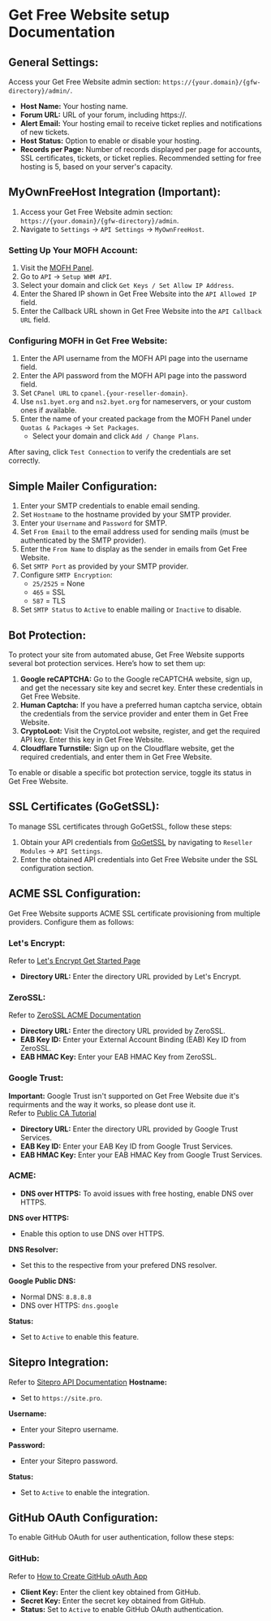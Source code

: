 # Get Free Website setup Documentation
## General Settings:
Access your Get Free Website admin section: `https://{your.domain}/{gfw-directory}/admin/`.
- **Host Name:** Your hosting name.
- **Forum URL:** URL of your forum, including https://.
- **Alert Email:** Your hosting email to receive ticket replies and notifications of new tickets.
- **Host Status:** Option to enable or disable your hosting.
- **Records per Page:** Number of records displayed per page for accounts, SSL certificates, tickets, or ticket replies. Recommended setting for free hosting is 5, based on your server's capacity.

## MyOwnFreeHost Integration (Important):
1. Access your Get Free Website admin section: `https://{your.domain}/{gfw-directory}/admin`.
2. Navigate to `Settings` -> `API Settings` -> `MyOwnFreeHost`.

### Setting Up Your MOFH Account:
1. Visit the [MOFH Panel](https://panel.myownfreehost.net/panel/index.php).
2. Go to `API` -> `Setup WHM API`.
3. Select your domain and click `Get Keys / Set Allow IP Address`.
4. Enter the Shared IP shown in Get Free Website into the `API Allowed IP` field.
5. Enter the Callback URL shown in Get Free Website into the `API Callback URL` field.

### Configuring MOFH in Get Free Website:
1. Enter the API username from the MOFH API page into the username field.
2. Enter the API password from the MOFH API page into the password field.
3. Set `CPanel URL` to `cpanel.{your-reseller-domain}`.
4. Use `ns1.byet.org` and `ns2.byet.org` for nameservers, or your custom ones if available.
5. Enter the name of your created package from the MOFH Panel under `Quotas & Packages` -> `Set Packages`.
   - Select your domain and click `Add / Change Plans`.

After saving, click `Test Connection` to verify the credentials are set correctly.

## Simple Mailer Configuration:
1. Enter your SMTP credentials to enable email sending.
2. Set `Hostname` to the hostname provided by your SMTP provider.
3. Enter your `Username` and `Password` for SMTP.
4. Set `From Email` to the email address used for sending mails (must be authenticated by the SMTP provider).
5. Enter the `From Name` to display as the sender in emails from Get Free Website.
6. Set `SMTP Port` as provided by your SMTP provider.
7. Configure `SMTP Encryption`:
   - `25/2525` = None
   - `465` = SSL
   - `587` = TLS
8. Set `SMTP Status` to `Active` to enable mailing or `Inactive` to disable.

## Bot Protection:
To protect your site from automated abuse, Get Free Website supports several bot protection services. Here’s how to set them up:

1. **Google reCAPTCHA:** Go to the Google reCAPTCHA website, sign up, and get the necessary site key and secret key. Enter these credentials in Get Free Website.
2. **Human Captcha:** If you have a preferred human captcha service, obtain the credentials from the service provider and enter them in Get Free Website.
3. **CryptoLoot:** Visit the CryptoLoot website, register, and get the required API key. Enter this key in Get Free Website.
4. **Cloudflare Turnstile:** Sign up on the Cloudflare website, get the required credentials, and enter them in Get Free Website.

To enable or disable a specific bot protection service, toggle its status in Get Free Website.

## SSL Certificates (GoGetSSL):
To manage SSL certificates through GoGetSSL, follow these steps:
1. Obtain your API credentials from [GoGetSSL](https://my.gogetssl.com) by navigating to `Reseller Modules` -> `API Settings`.
2. Enter the obtained API credentials into Get Free Website under the SSL configuration section.

## ACME SSL Configuration:
Get Free Website supports ACME SSL certificate provisioning from multiple providers. Configure them as follows:

### Let's Encrypt:
Refer to [Let's Encrypt Get Started Page](https://letsencrypt.org/getting-started/)
- **Directory URL:** Enter the directory URL provided by Let's Encrypt.

### ZeroSSL:
Refer to [ZeroSSL ACME Documentation](https://zerossl.com/documentation/acme/)
- **Directory URL:** Enter the directory URL provided by ZeroSSL.
- **EAB Key ID:** Enter your External Account Binding (EAB) Key ID from ZeroSSL.
- **EAB HMAC Key:** Enter your EAB HMAC Key from ZeroSSL.

### Google Trust:
**Important:** Google Trust isn't supported on Get Free Website due it's requirments and the way it works, so please dont use it. \
Refer to [Public CA Tutorial](https://cloud.google.com/certificate-manager/docs/public-ca-tutorial)
- **Directory URL:** Enter the directory URL provided by Google Trust Services.
- **EAB Key ID:** Enter your EAB Key ID from Google Trust Services.
- **EAB HMAC Key:** Enter your EAB HMAC Key from Google Trust Services.

### ACME:
- **DNS over HTTPS:** To avoid issues with free hosting, enable DNS over HTTPS.

**DNS over HTTPS:**
- Enable this option to use DNS over HTTPS.

**DNS Resolver:**
- Set this to the respective from your prefered DNS resolver.

**Google Public DNS:**
- Normal DNS: `8.8.8.8`
- DNS over HTTPS: `dns.google`

**Status:**
- Set to `Active` to enable this feature.

## Sitepro Integration:
Refer to [Sitepro API Documentation](https://site.pro/API-documentation/create-session-sso/1141640/)
**Hostname:**
- Set to `https://site.pro`.

**Username:**
- Enter your Sitepro username.

**Password:**
- Enter your Sitepro password.

**Status:**
- Set to `Active` to enable the integration.

## GitHub OAuth Configuration:
To enable GitHub OAuth for user authentication, follow these steps:

### GitHub:
Refer to [How to Create GitHub oAuth App](https://docs.github.com/en/apps/oauth-apps/building-oauth-apps/creating-an-oauth-app)
- **Client Key:** Enter the client key obtained from GitHub.
- **Secret Key:** Enter the secret key obtained from GitHub.
- **Status:** Set to `Active` to enable GitHub OAuth authentication.
